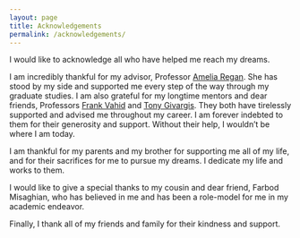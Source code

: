 ```yaml
---
layout: page
title: Acknowledgements
permalink: /acknowledgements/
---
```


I would like to acknowledge all who have helped me reach my dreams.

I am incredibly thankful for my advisor, Professor [Amelia Regan](http://faculty.sites.uci.edu/aregan/). She has stood by my side and supported me every step of the way through my graduate studies. I am also grateful for my longtime mentors and dear friends, Professors [Frank Vahid](http://www.cs.ucr.edu/~vahid/) and [Tony Givargis](https://www.ics.uci.edu/~givargis/). They both have tirelessly supported and advised me throughout my career. I am forever indebted to them for their generosity and support. Without their help, I wouldn’t be where I am today.

I am thankful for my parents and my brother for supporting me all of my life, and for their sacrifices for me to pursue my dreams. I dedicate my life and works to them.

I would like to give a special thanks to my cousin and dear friend, Farbod Misaghian, who has believed in me and has been a role-model for me in my academic endeavor.

Finally, I thank all of my friends and family for their kindness and support.
